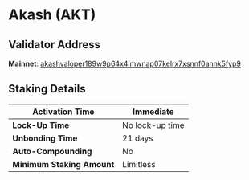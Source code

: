 # Akash (AKT)

## **Validator Address**

**Mainnet**: [akashvaloper189w9p64x4lmwnap07kelrx7xsnnf0annk5fyp9](https://akashexplorer.com/akash/staking/akashvaloper189w9p64x4lmwnap07kelrx7xsnnf0annk5fyp9)

## Staking Details

| **Activation Time**        | Immediate       |
| -------------------------- | --------------- |
| **Lock-Up Time**           | No lock-up time |
| **Unbonding Time**         | 21 days         |
| **Auto-Compounding**       | No              |
| **Minimum Staking Amount** | Limitless       |

